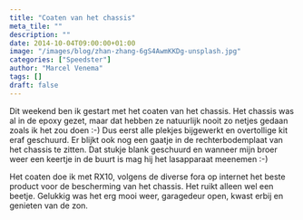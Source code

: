 ```yaml
---
title: "Coaten van het chassis"
meta_tile: ""
description: ""
date: 2014-10-04T09:00:00+01:00
image: "/images/blog/zhan-zhang-6gS4AwmKKDg-unsplash.jpg"
categories: ["Speedster"]
author: "Marcel Venema" 
tags: []
draft: false
---
```


Dit weekend ben ik gestart met het coaten van het chassis. Het chassis was al in de epoxy gezet, maar dat hebben ze natuurlijk nooit zo netjes gedaan zoals ik het zou doen :-) Dus eerst alle plekjes bijgewerkt en overtollige kit eraf geschuurd. Er blijkt ook nog een gaatje in de rechterbodemplaat van het chassis te zitten. Dat stukje blank geschuurd en wanneer mijn broer weer een keertje in de buurt is mag hij het lasapparaat meenemen :-)

Het coaten doe ik met RX10, volgens de diverse fora op internet het beste product voor de bescherming van het chassis. Het ruikt alleen wel een beetje. Gelukkig was het erg mooi weer, garagedeur open, kwast erbij en genieten van de zon.
